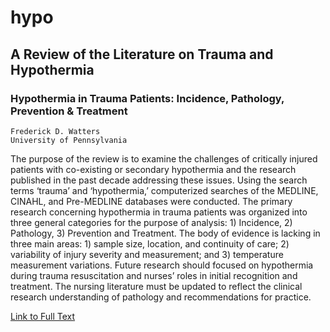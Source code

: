 # hypo

## A Review of the Literature on Trauma and Hypothermia

### Hypothermia in Trauma Patients: Incidence, Pathology, Prevention & Treatment
```
Frederick D. Watters
University of Pennsylvania
```
The purpose of the review is to examine the challenges of critically injured patients with co-existing or secondary hypothermia and the research published in the past decade addressing these issues.  Using the search terms ‘trauma’ and ‘hypothermia,’ computerized searches of the MEDLINE, CINAHL, and Pre-MEDLINE databases were conducted.  The primary research concerning hypothermia in trauma patients was organized into three general categories for the purpose of analysis: 1) Incidence, 2) Pathology, 3) Prevention and Treatment.  The body of evidence is lacking in three main areas: 1) sample size, location, and continuity of care; 2) variability of injury severity and measurement; and 3) temperature measurement variations.  Future research should focused on hypothermia during trauma resuscitation and nurses’ roles in initial recognition and treatment.  The nursing literature must be updated to reflect the clinical research understanding of pathology and recommendations for practice.

[Link to Full Text](http://coastalwatters.net/hypo/Hypo.doc)
